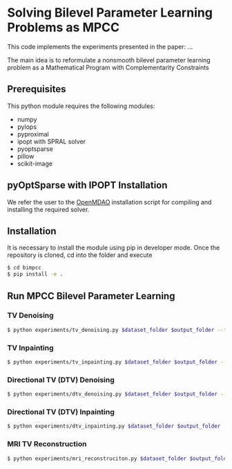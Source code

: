 # Solving Bilevel Parameter Learning Problems as MPCC
This code implements the experiments presented in the paper:
...

The main idea is to reformulate a nonsmooth bilevel parameter learning problem as a Mathematical Program with Complementarity Constraints

## Prerequisites
This python module requires the following modules:
* numpy
* pylops
* pyproximal
* ipopt with SPRAL solver
* pyoptsparse
* pillow
* scikit-image

## pyOptSparse with IPOPT Installation
We refer the user to the [OpenMDAO](https://github.com/OpenMDAO/build_pyoptsparse/) installation script for compiling and installing the required solver.

## Installation
It is necessary to install the module using pip in developer mode. Once the repository is cloned, cd into the folder and execute
```bash
$ cd bimpcc
$ pip install -e .
```

## Run MPCC Bilevel Parameter Learning
### TV Denoising
```bash
$ python experiments/tv_denoising.py $dataset_folder $output_folder --tik $tikhonov_value --patch_size $patch_size --img_scale $img_scale
```
### TV Inpainting
```bash
$ python experiments/tv_inpainting.py $dataset_folder $output_folder --tik $tikhonov_value --patch_size $patch_size
```

### Directional TV (DTV) Denoising
```bash
$ python experiments/dtv_denoising.py $dataset_folder $output_folder --tik $tikhonov_value --patch_size $patch_size --angle $angle_diffusion
```

### Directional TV (DTV) Inpainting
```bash
$ python experiments/dtv_inpainting.py $dataset_folder $output_folder --tik $tikhonov_value --patch_size $patch_size --angle $angle_diffusion
```

### MRI TV Reconstruction
```bash
$ python experiments/mri_reconstruciton.py $dataset_folder $output_folder --tik $tikhonov_value --patch_size $patch_size --sampling_type $sampling_type --sampling_perc $sampling_perc
```
